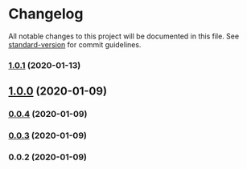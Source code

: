 # Changelog

All notable changes to this project will be documented in this file. See [standard-version](https://github.com/conventional-changelog/standard-version) for commit guidelines.

### [1.0.1](https://github.com/Krivega/events-constructor/compare/v1.0.0...v1.0.1) (2020-01-13)

## [1.0.0](https://github.com/Krivega/events-constructor/compare/v0.0.4...v1.0.0) (2020-01-09)

### [0.0.4](https://github.com/Krivega/events-constructor/compare/v0.0.3...v0.0.4) (2020-01-09)

### [0.0.3](https://github.com/Krivega/events-constructor/compare/v0.0.2...v0.0.3) (2020-01-09)

### 0.0.2 (2020-01-09)
